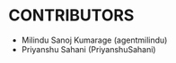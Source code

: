 CONTRIBUTORS
============

 - Milindu Sanoj Kumarage (agentmilindu)
 - Priyanshu Sahani (PriyanshuSahani)
